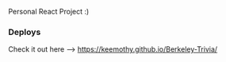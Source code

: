 Personal React Project :)

### Deploys
Check it out here --> https://keemothy.github.io/Berkeley-Trivia/

